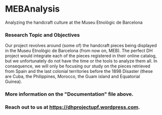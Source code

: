 # MEBAnalysis
Analyzing the handcraft culture at the Museu Etnològic de Barcelona

### Research Topic and Objectives
Our project revolves around (some of) the handcraft pieces being displayed in the Museu Etnològic de Barcelona (from now on, MEB). The perfect DH project would integrate each of the pieces registered in their online catalog, but we unfortunately do not have the time or the tools to analyze them all. In consequence, we will only be focusing our study on the pieces retrieved from Spain and the last colonial territories before the 1898 Disaster (these are Cuba, the Philippines, Morocco, the Guam island and Equatorial Guinea).

### More information on the "Documentation" file above.

### Reach out to us at https://dhprojectupf.wordpress.com.
